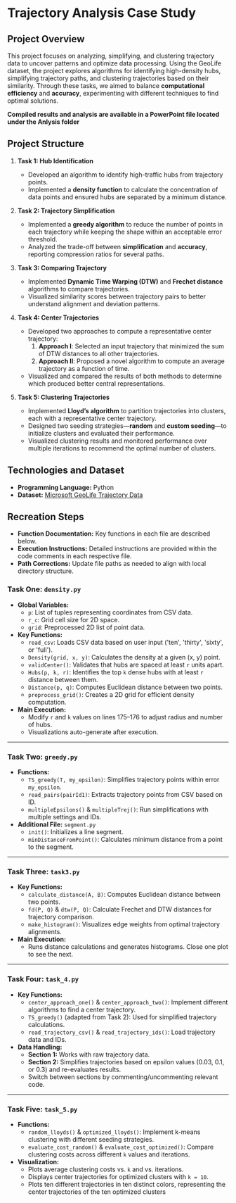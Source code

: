 # Trajectory Analysis Case Study

## Project Overview
This project focuses on analyzing, simplifying, and clustering trajectory data to uncover patterns and optimize data processing. Using the GeoLife dataset, the project explores algorithms for identifying high-density hubs, simplifying trajectory paths, and clustering trajectories based on their similarity. Through these tasks, we aimed to balance **computational efficiency** and **accuracy**, experimenting with different techniques to find optimal solutions.


**Compiled results and analysis are available in a PowerPoint file located under the Anlysis folder**

## **Project Structure**
1. **Task 1: Hub Identification**
   - Developed an algorithm to identify high-traffic hubs from trajectory points.
   - Implemented a **density function** to calculate the concentration of data points and ensured hubs are separated by a minimum distance.

2. **Task 2: Trajectory Simplification**
   - Implemented a **greedy algorithm** to reduce the number of points in each trajectory while keeping the shape within an acceptable error threshold.
   - Analyzed the trade-off between **simplification** and **accuracy**, reporting compression ratios for several paths.

3. **Task 3: Comparing Trajectory**
   - Implemented **Dynamic Time Warping (DTW)** and **Frechet distance** algorithms to compare trajectories.
   - Visualized similarity scores between trajectory pairs to better understand alignment and deviation patterns.

4. **Task 4: Center Trajectories**
   - Developed two approaches to compute a representative center trajectory:
     1. **Approach I**: Selected an input trajectory that minimized the sum of DTW distances to all other trajectories.
     2. **Approach II**: Proposed a novel algorithm to compute an average trajectory as a function of time.
   - Visualized and compared the results of both methods to determine which produced better central representations.

5. **Task 5: Clustering Trajectories**
   - Implemented **Lloyd’s algorithm** to partition trajectories into clusters, each with a representative center trajectory.
   - Designed two seeding strategies—**random** and **custom seeding**—to initialize clusters and evaluated their performance.
   - Visualized clustering results and monitored performance over multiple iterations to recommend the optimal number of clusters.


## **Technologies and Dataset**
- **Programming Language:** Python
- **Dataset:** [Microsoft GeoLife Trajectory Data](https://www.microsoft.com/en-us/download/details.aspx?id=52367)


## **Recreation Steps**  
- **Function Documentation:** Key functions in each file are described below.  
- **Execution Instructions:** Detailed instructions are provided within the code comments in each respective file.  
- **Path Corrections:** Update file paths as needed to align with local directory structure.  

### **Task One: `density.py`**  
- **Global Variables:**
  - `p`: List of tuples representing coordinates from CSV data.
  - `r_c`: Grid cell size for 2D space.
  - `grid`: Preprocessed 2D list of point data.
- **Key Functions:**
  - `read_csv`: Loads CSV data based on user input ('ten', 'thirty', 'sixty', or 'full').
  - `Density(grid, x, y)`: Calculates the density at a given (x, y) point.
  - `validCenter()`: Validates that hubs are spaced at least `r` units apart.
  - `Hubs(p, k, r)`: Identifies the top `k` dense hubs with at least `r` distance between them.
  - `Distance(p, q)`: Computes Euclidean distance between two points.
  - `preprocess_grid()`: Creates a 2D grid for efficient density computation.
- **Main Execution:**  
  - Modify `r` and `k` values on lines 175–176 to adjust radius and number of hubs.  
  - Visualizations auto-generate after execution.

--- 

### **Task Two: `greedy.py`**  
- **Functions:**
  - `TS_greedy(T, my_epsilon)`: Simplifies trajectory points within error `my_epsilon`.
  - `read_pairs(pairId1)`: Extracts trajectory points from CSV based on ID.
  - `multipleEpsilons()` & `multipleTrej()`: Run simplifications with multiple settings and IDs.
- **Additional File:** `segment.py`
  - `init()`: Initializes a line segment.
  - `minDistanceFromPoint()`: Calculates minimum distance from a point to the segment.

---

### **Task Three: `task3.py`**  
- **Key Functions:**
  - `calculate_distance(A, B)`: Computes Euclidean distance between two points.
  - `fd(P, Q)` & `dtw(P, Q)`: Calculate Frechet and DTW distances for trajectory comparison.
  - `make_histogram()`: Visualizes edge weights from optimal trajectory alignments.
- **Main Execution:**  
  - Runs distance calculations and generates histograms. Close one plot to see the next.

---

### **Task Four: `task_4.py`**  
- **Key Functions:**
  - `center_approach_one()` & `center_approach_two()`: Implement different algorithms to find a center trajectory.
  - `TS_greedy()` (adapted from Task 2): Used for simplified trajectory calculations.
  - `read_trajectory_csv()` & `read_trajectory_ids()`: Load trajectory data and IDs.
- **Data Handling:**  
  - **Section 1:** Works with raw trajectory data.  
  - **Section 2:** Simplifies trajectories based on epsilon values (0.03, 0.1, or 0.3) and re-evaluates results.  
  - Switch between sections by commenting/uncommenting relevant code.

---

### **Task Five: `task_5.py`**  
- **Functions:**
  - `random_lloyds()` & `optimized_lloyds()`: Implement k-means clustering with different seeding strategies.
  - `evaluate_cost_random()` & `evaluate_cost_optimized()`: Compare clustering costs across different `k` values and iterations.
- **Visualization:**  
  - Plots average clustering costs vs. `k` and vs. iterations.
  - Displays center trajectories for optimized clusters with `k = 10`.
  - Plots ten different trajectories in ten distinct colors, representing the center trajectories of the ten optimized clusters